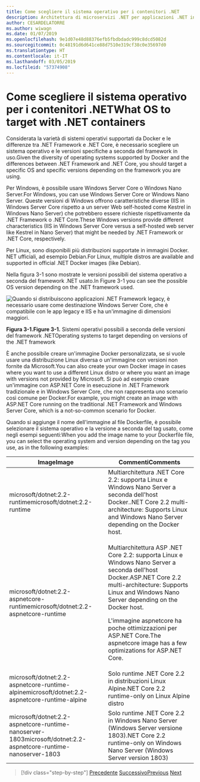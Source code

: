 ```yaml
---
title: Come scegliere il sistema operativo per i contenitori .NET
description: Architettura di microservizi .NET per applicazioni .NET in contenitori | Come scegliere il sistema operativo per i contenitori .NET
author: CESARDELATORRE
ms.author: wiwagn
ms.date: 01/07/2019
ms.openlocfilehash: 9e1d07e48d88376efb5fbdbdadc999c8dcd5082d
ms.sourcegitcommit: 0c48191d6d641ce88d7510e319cf38c0e35697d0
ms.translationtype: HT
ms.contentlocale: it-IT
ms.lasthandoff: 03/05/2019
ms.locfileid: "57374908"
---
```

# <a name="what-os-to-target-with-net-containers"></a><span data-ttu-id="a609f-103">Come scegliere il sistema operativo per i contenitori .NET</span><span class="sxs-lookup"><span data-stu-id="a609f-103">What OS to target with .NET containers</span></span>

<span data-ttu-id="a609f-104">Considerata la varietà di sistemi operativi supportati da Docker e le differenze tra .NET Framework e .NET Core, è necessario scegliere un sistema operativo e le versioni specifiche a seconda del framework in uso.</span><span class="sxs-lookup"><span data-stu-id="a609f-104">Given the diversity of operating systems supported by Docker and the differences between .NET Framework and .NET Core, you should target a specific OS and specific versions depending on the framework you are using.</span></span>

<span data-ttu-id="a609f-105">Per Windows, è possibile usare Windows Server Core o Windows Nano Server.</span><span class="sxs-lookup"><span data-stu-id="a609f-105">For Windows, you can use Windows Server Core or Windows Nano Server.</span></span> <span data-ttu-id="a609f-106">Queste versioni di Windows offrono caratteristiche diverse (IIS in Windows Server Core rispetto a un server Web self-hosted come Kestrel in Windows Nano Server) che potrebbero essere richieste rispettivamente da .NET Framework o .NET Core.</span><span class="sxs-lookup"><span data-stu-id="a609f-106">These Windows versions provide different characteristics (IIS in Windows Server Core versus a self-hosted web server like Kestrel in Nano Server) that might be needed by .NET Framework or .NET Core, respectively.</span></span>

<span data-ttu-id="a609f-107">Per Linux, sono disponibili più distribuzioni supportate in immagini Docker. NET ufficiali, ad esempio Debian.</span><span class="sxs-lookup"><span data-stu-id="a609f-107">For Linux, multiple distros are available and supported in official .NET Docker images (like Debian).</span></span>

<span data-ttu-id="a609f-108">Nella figura 3-1 sono mostrate le versioni possibili del sistema operativo a seconda del framework .NET usato.</span><span class="sxs-lookup"><span data-stu-id="a609f-108">In Figure 3-1 you can see the possible OS version depending on the .NET framework used.</span></span>

![Quando si distribuiscono applicazioni .NET Framework legacy, è necessario usare come destinazione Windows Server Core, che è compatibile con le app legacy e IIS e ha un'immagine di dimensioni maggiori.](./media/image1.png)

<span data-ttu-id="a609f-113">**Figura 3-1.**</span><span class="sxs-lookup"><span data-stu-id="a609f-113">**Figure 3-1.**</span></span> <span data-ttu-id="a609f-114">Sistemi operativi possibili a seconda delle versioni del framework .NET</span><span class="sxs-lookup"><span data-stu-id="a609f-114">Operating systems to target depending on versions of the .NET framework</span></span>

<span data-ttu-id="a609f-115">È anche possibile creare un'immagine Docker personalizzata, se si vuole usare una distribuzione Linux diversa o un'immagine con versioni non fornite da Microsoft.</span><span class="sxs-lookup"><span data-stu-id="a609f-115">You can also create your own Docker image in cases where you want to use a different Linux distro or where you want an image with versions not provided by Microsoft.</span></span> <span data-ttu-id="a609f-116">Si può ad esempio creare un'immagine con ASP.NET Core in esecuzione in .NET Framework tradizionale e in Windows Server Core, che non rappresenta uno scenario così comune per Docker.</span><span class="sxs-lookup"><span data-stu-id="a609f-116">For example, you might create an image with ASP.NET Core running on the traditional .NET Framework and Windows Server Core, which is a not-so-common scenario for Docker.</span></span>

<span data-ttu-id="a609f-117">Quando si aggiunge il nome dell'immagine al file Dockerfile, è possibile selezionare il sistema operativo e la versione a seconda del tag usato, come negli esempi seguenti:</span><span class="sxs-lookup"><span data-stu-id="a609f-117">When you add the image name to your Dockerfile file, you can select the operating system and version depending on the tag you use, as in the following examples:</span></span>

<table>
<thead>
<tr class="header">
<th><span data-ttu-id="a609f-118">Image</span><span class="sxs-lookup"><span data-stu-id="a609f-118">Image</span></span></th>
<th><span data-ttu-id="a609f-119">Commenti</span><span class="sxs-lookup"><span data-stu-id="a609f-119">Comments</span></span></th>
</tr>
</thead>
<tbody>
<tr>
<td><span data-ttu-id="a609f-120">microsoft/dotnet:2.2-runtime</span><span class="sxs-lookup"><span data-stu-id="a609f-120">microsoft/dotnet:2.2-runtime</span></span></td>
<td><span data-ttu-id="a609f-121">Multiarchitettura .NET Core 2.2: supporta Linux e Windows Nano Server a seconda dell'host Docker.</span><span class="sxs-lookup"><span data-stu-id="a609f-121">.NET Core 2.2 multi-architecture: Supports Linux and Windows Nano Server depending on the Docker host.</span></span></td>
</tr>
<tr class="odd">
<td><span data-ttu-id="a609f-122">microsoft/dotnet:2.2-aspnetcore-runtime</span><span class="sxs-lookup"><span data-stu-id="a609f-122">microsoft/dotnet:2.2-aspnetcore-runtime</span></span></td>
<td><p><span data-ttu-id="a609f-123">Multiarchitettura ASP .NET Core 2.2: supporta Linux e Windows Nano Server a seconda dell'host Docker.</span><span class="sxs-lookup"><span data-stu-id="a609f-123">ASP.NET Core 2.2 multi-architecture: Supports Linux and Windows Nano Server depending on the Docker host.</span></span></p>
<p><span data-ttu-id="a609f-124">L'immagine aspnetcore ha poche ottimizzazioni per ASP.NET Core.</span><span class="sxs-lookup"><span data-stu-id="a609f-124">The aspnetcore image has a few optimizations for ASP.NET Core.</span></span></p></td>
</tr>
<tr class="even">
<td><span data-ttu-id="a609f-125">microsoft/dotnet:2.2-aspnetcore-runtime-alpine</span><span class="sxs-lookup"><span data-stu-id="a609f-125">microsoft/dotnet:2.2-aspnetcore-runtime-alpine</span></span></td>
<td><span data-ttu-id="a609f-126">Solo runtime .NET Core 2.2 in distribuzioni Linux Alpine</span><span class="sxs-lookup"><span data-stu-id="a609f-126">.NET Core 2.2 runtime-only on Linux Alpine distro</span></span></td>
</tr>
<tr class="odd">
<td><span data-ttu-id="a609f-127">microsoft/dotnet:2.2-aspnetcore-runtime-nanoserver-1803</span><span class="sxs-lookup"><span data-stu-id="a609f-127">microsoft/dotnet:2.2-aspnetcore-runtime-nanoserver-1803</span></span></td>
<td><span data-ttu-id="a609f-128">Solo runtime .NET Core 2.2 in Windows Nano Server (Windows Server versione 1803)</span><span class="sxs-lookup"><span data-stu-id="a609f-128">.NET Core 2.2 runtime-only on Windows Nano Server (Windows Server version 1803)</span></span></td>
</tr>
</tbody>
</table>

> [!div class="step-by-step"]
> <span data-ttu-id="a609f-129">[Precedente](container-framework-choice-factors.md)
> [Successivo](official-net-docker-images.md)</span><span class="sxs-lookup"><span data-stu-id="a609f-129">[Previous](container-framework-choice-factors.md)
[Next](official-net-docker-images.md)</span></span>